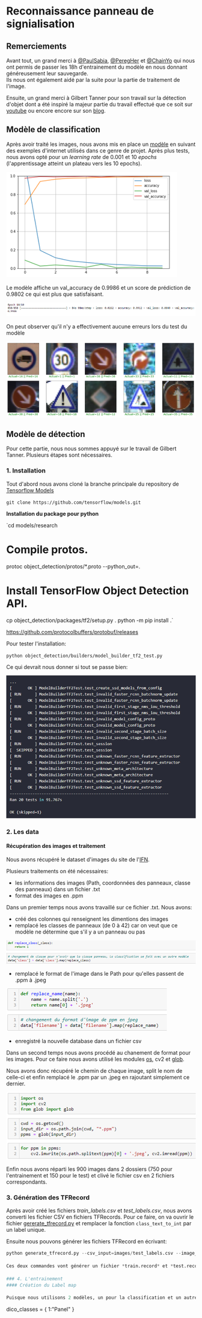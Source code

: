 # Reconnaissance panneau de signialisation

## Remerciements
Avant tout, un grand merci à [@PaulSabia](https://github.com/PaulSabia), [@PeregHer](https://github.com/PeregHer) et [@ChainYo](https://github.com/ChainYo) qui nous ont permis de passer les 18h d'entrainement du modèle en nous donnant généreusement leur sauvegarde.<br> 
Ils nous ont également aidé par la suite pour la partie de traitement de l'image.

Ensuite, un grand merci à Gilbert Tanner pour son travail sur la détection d'objet dont a été inspiré la majeur partie du travail effectué que ce soit sur 
[youtube](https://www.youtube.com/watch?v=cvyDYdI2nEI) ou encore encore sur son [blog](https://gilberttanner.com/blog/tensorflow-object-detection-with-tensorflow-2-creating-a-custom-model).

## Modèle de classification

Après avoir traité les images, nous avons mis en place un [modèle](panneau_classification.ipynb) en suivant des exemples d'internet utilisés dans ce genre de projet. Après plus tests, nous avons opté pour
un *learning rate* de 0.001 et 10 *epochs* (l'apprentissage atteint un plateau vers les 10 epochs).

![courbe_loss](images/courbe_loss.PNG)
<br>
<br>
Le modèle affiche un val_accuracy de 0.9986 et un score de prédiction de 0.9802 ce qui est plus que satisfaisant.

![epoch](images/epoch.PNG)
<br>
<br>
On peut observer qu'il n'y a effectivement aucune erreurs lors du test du modèle

![test_panneau](images/test_panneau.PNG)

## Modèle de détection
Pour cette partie, nous nous sommes appuyé sur le travail de Gilbert Tanner. Plusieurs étapes sont nécessaires.

### 1. Installation

Tout d'abord nous avons cloné la branche principale du repository de [Tensorflow Models](https://github.com/TannerGilbert/Tensorflow-Object-Detection-API-Train-Model)

`git clone https://github.com/tensorflow/models.git`

**Installation du package pour python**

`cd models/research
# Compile protos.
protoc object_detection/protos/*.proto --python_out=.
# Install TensorFlow Object Detection API.
cp object_detection/packages/tf2/setup.py .
python -m pip install .`



https://github.com/protocolbuffers/protobuf/releases



Pour tester l'installation:

`python object_detection/builders/model_builder_tf2_test.py`

Ce qui devrait nous donner si tout se passe bien:

![install](images/install.PNG)

### 2. Les data

#### Récupération des images et traitement

Nous avons récupéré le dataset d'images du site de l'[IFN](https://benchmark.ini.rub.de/gtsdb_dataset.html).

Plusieurs traitements on été nécessaires:

* les informations des images (Path, coordonnées des panneaux, classe des panneaux) dans un fichier .txt
* format des images en .ppm

Dans un premier temps nous avons travaillé sur ce fichier .txt. Nous avons:

* créé des colonnes qui renseignent les dimentions des images
* remplacé les classes de panneaux (de 0 à 42) car on veut que ce modèle ne détermine que s'il y a un panneau ou pas <br>

![class_change](images/class_change.PNG)

* remplacé le format de l'image dans le Path pour qu'elles passent de .ppm à .jpeg

![name_change](images/name_change.PNG)

* enregistré la nouvelle database dans un fichier csv

Dans un second temps nous avons procédé au chanement de format pour les images. Pour ce faire nous avons utilisé les modules [os](https://docs.python.org/fr/3/library/os.html), cv2 et [glob](https://docs.python.org/fr/3.6/library/glob.html). 


Nous avons donc récupéré le chemin de chaque image, split le nom de celle-ci et enfin remplacé le .ppm par un .jpeg en rajoutant simplement ce dernier.

![image_change](images/image_change.PNG)

Enfin nous avons réparti les 900 images dans 2 dossiers (750 pour l'entrainement et 150 pour le test) et clivé le fichier csv en 2 fichiers correspondants.

### 3. Génération des TFRecord

Après avoir créé les fichiers *train_labels.csv* et *test_labels.csv*, nous avons converti les fichier CSV en fichiers TFRecords. Pour ce faire, on va ouvrir le fichier [gererate_tfrecord.py](https://github.com/TannerGilbert/Tensorflow-Object-Detection-API-Train-Model/blob/master/generate_tfrecord.py) et remplacer la fonction `class_text_to_int` par un label unique.

Ensuite nous pouvons générer les fichiers TFRecord en écrivant:<br>
```python generate_tfrecord.py --csv_input=images/train_labels.csv --image_dir=images/train --output_path=train.record
python generate_tfrecord.py --csv_input=images/test_labels.csv --image_dir=images/test --output_path=test.record```

Ces deux commandes vont générer un fichier *train.record* et *test.record*.

### 4. L'entrainement
#### Création du Label map

Puisque nous utilisons 2 modèles, un pour la classification et un autre pour pour la détection, il n'y aura qu'une seule catégorie:

```
dico_classes = {
    1:"Panel"
}
```










